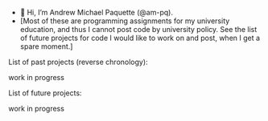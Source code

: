 - 👋 Hi, I’m Andrew Michael Paquette (@am-pq). 
- [Most of these are programming assignments for my university education, and thus I cannot post code by university policy. See the list of future projects for code I would like to work on and post, when I get a spare moment.]



List of past projects (reverse chronology):

  work in progress

List of future projects:

  work in progress


<!---
am-pq/am-pq is a ✨ special ✨ repository because its `README.md` (this file) appears on your GitHub profile.
You can click the Preview link to take a look at your changes.
--->
